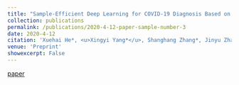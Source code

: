 ```yaml
---
title: "Sample-Efficient Deep Learning for COVID-19 Diagnosis Based on CT Scans"
collection: publications
permalink: /publications/2020-4-12-paper-sample-number-3
date: 2020-4-12
citation: 'Xuehai He*, <u>Xingyi Yang*</u>, Shanghang Zhang*, Jinyu Zhao, Yichen Zhang, Eric Xing, Pengtao Xie * Equally contributed'
venue: 'Preprint'
showexcerpt: False
---
```

[paper](https://www.medrxiv.org/content/10.1101/2020.04.13.20063941v1.full.pdf+html)
